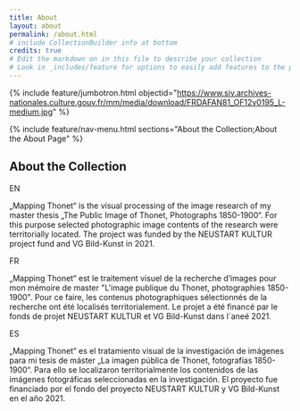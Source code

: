 ```yaml
---
title: About
layout: about
permalink: /about.html
# include CollectionBuilder info at bottom
credits: true
# Edit the markdown on in this file to describe your collection
# Look in _includes/feature for options to easily add features to the page
---
```


{% include feature/jumbotron.html objectid="https://www.siv.archives-nationales.culture.gouv.fr/mm/media/download/FRDAFAN81_OF12v0195_L-medium.jpg" %}

{% include feature/nav-menu.html sections="About the Collection;About the About Page" %}


## About the Collection

EN

„Mapping Thonet“ is the visual processing of the image research of my master thesis „The Public Image of Thonet, Photographs 1850-1900“. For this purpose  selected photographic image contents of the research were territorially located. The project was funded by the NEUSTART KULTUR project fund and VG Bild-Kunst in 2021.

FR

„Mapping Thonet“ est le traitement visuel de la recherche d’images pour mon mémoire de master "L'image publique du Thonet, photographies 1850-1900". Pour ce faire, les contenus photographiques sélectionnés de la recherche ont été localisés territorialement. Le projet a été financé par le fonds de projet NEUSTART KULTUR et VG Bild-Kunst dans l´aneé 2021.

ES

„Mapping Thonet“ es el tratamiento visual de la investigación de imágenes para mi tesis de máster „La imagen pública de Thonet, fotografías 1850-1900“. Para ello se localizaron territorialmente los contenidos de las imágenes fotográficas seleccionadas en la investigación. El proyecto fue financiado por el fondo del proyecto NEUSTART KULTUR y VG Bild-Kunst en el año 2021.
